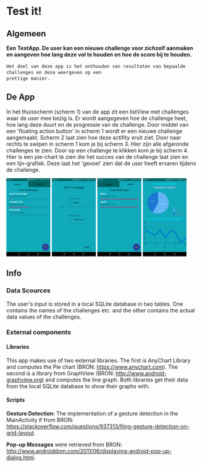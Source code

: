# Test it!


## Algemeen
**Een TestApp. De user kan een nieuwe challenge voor zichzelf aanmaken en aangeven hoe lang deze vol te houden en hoe de score bij te houden.**

```
Het doel van deze app is het onthouden van resultaten van bepaalde challenges en deze weergeven op een  
prettige manier.  
```


## De App

In het thuisscherm (scherm 1) van de app zit een listView met challenges waar de user mee bezig is. Er wordt aangegeven hoe de challenge heet, hoe lang deze duurt en de progressie van de challenge. Door middel van een 'floating action button' in scherm 1 wordt er een nieuwe challenge aangemaakt. Scherm 2 laat zien hoe deze actifity eruit ziet. Door naar rechts te swipen in scherm 1 kom je bij scherm 3. Hier zijn alle afgeronde challenges te zien. Door op een challenge te klikken kom je bij scherm 4. Hier is een pie-chart te zien die het succes van de challenge laat zien en een lijn-grafiek. Deze laat het 'gevoel' zien dat de user heeft ervaren tijdens de challenge. 

<img src="https://github.com/Quint-Langeveld/Project/blob/master/doc/Screenshot_20190130-163928.png" width="23%" height="23%" description="scherm1"/> <img src="https://github.com/Quint-Langeveld/Project/blob/master/doc/Screenshot_20190130-163823.png" width="23%" height="23%"/> <img src="https://github.com/Quint-Langeveld/Project/blob/master/doc/Screenshot_20190130-163940.png" width="23%" height="23%"/> <img src="https://github.com/Quint-Langeveld/Project/blob/master/doc/Screenshot_20190125-223320.png" width="23%" height="23%"/>

 
## Info
### Data Scources 
The user's input is stored in a local SQLite database in two tables. One contains the names of the challenges etc. and the other contains the actual data values of the challenges. 

### External components

#### Libraries
This app makes use of two external libraries. The first is AnyChart Library and computes the Pie chart (BRON: https://www.anychart.com). The second is a library from GraphView (BRON: http://www.android-graphview.org) and computes the line graph. Both libraries get their data from the local SQLite database to show their graphs with. 

#### Scripts
**Gesture Detection**: The implementation of a gesture detection in the MainActivity if from BRON: https://stackoverflow.com/questions/937313/fling-gesture-detection-on-grid-layout.

**Pop-up Messages** were retrieved from BRON: http://www.androiddom.com/2011/06/displaying-android-pop-up-dialog.html.

